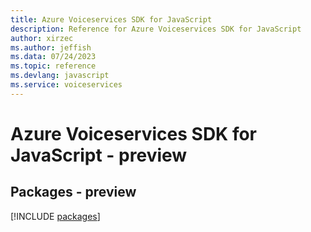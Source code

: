 ```yaml
---
title: Azure Voiceservices SDK for JavaScript
description: Reference for Azure Voiceservices SDK for JavaScript
author: xirzec
ms.author: jeffish
ms.data: 07/24/2023
ms.topic: reference
ms.devlang: javascript
ms.service: voiceservices
---
```

# Azure Voiceservices SDK for JavaScript - preview
## Packages - preview
[!INCLUDE [packages](voiceservices-index.md)]